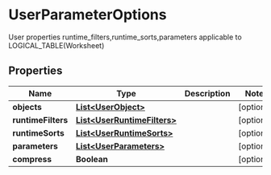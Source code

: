 

# UserParameterOptions

User properties runtime_filters,runtime_sorts,parameters applicable to LOGICAL_TABLE(Worksheet)

## Properties

| Name | Type | Description | Notes |
|------------ | ------------- | ------------- | -------------|
|**objects** | [**List&lt;UserObject&gt;**](UserObject.md) |  |  [optional] |
|**runtimeFilters** | [**List&lt;UserRuntimeFilters&gt;**](UserRuntimeFilters.md) |  |  [optional] |
|**runtimeSorts** | [**List&lt;UserRuntimeSorts&gt;**](UserRuntimeSorts.md) |  |  [optional] |
|**parameters** | [**List&lt;UserParameters&gt;**](UserParameters.md) |  |  [optional] |
|**compress** | **Boolean** |  |  [optional] |



